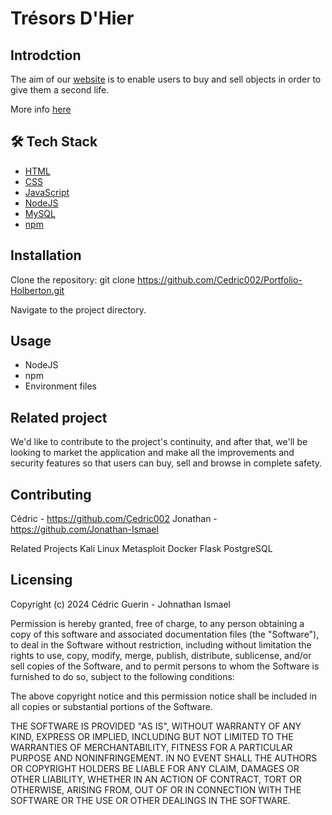 # Trésors D'Hier

## Introdction

The aim of our [website](http://5.39.34.46/Accueil.html) is to enable users to buy and sell objects in order to give them a second life.

More info [here](https://medium.com/@cedriicguerin/tr%C3%A9sors-dhier-7b90c80459c2)

## 🛠️ Tech Stack
- [HTML](https://www.html.dev/)
- [CSS](https://web.dev/learn/css)
- [JavaScript](https://web.dev/learn/javascript)
- [NodeJS](https://nodejs.org/fr)
- [MySQL](https://dev.mysql.com/)
- [npm](https://www.npmjs.com/package/dev)

## Installation

Clone the repository:
git clone https://github.com/Cedric002/Portfolio-Holberton.git

Navigate to the project directory.

## Usage

- NodeJS
- npm
- Environment files

## Related project

We'd like to contribute to the project's continuity, and after that, we'll be looking to market the application and make all the improvements and security features so that users can buy, sell and browse in complete safety. 

## Contributing

Cédric - https://github.com/Cedric002
Jonathan - https://github.com/Jonathan-Ismael

Related Projects
Kali Linux
Metasploit
Docker
Flask
PostgreSQL
 
## Licensing

Copyright (c) 2024 Cédric Guerin - Johnathan Ismael

Permission is hereby granted, free of charge, to any person obtaining a copy
of this software and associated documentation files (the "Software"), to deal
in the Software without restriction, including without limitation the rights
to use, copy, modify, merge, publish, distribute, sublicense, and/or sell
copies of the Software, and to permit persons to whom the Software is
furnished to do so, subject to the following conditions:

The above copyright notice and this permission notice shall be included in all
copies or substantial portions of the Software.

THE SOFTWARE IS PROVIDED "AS IS", WITHOUT WARRANTY OF ANY KIND, EXPRESS OR
IMPLIED, INCLUDING BUT NOT LIMITED TO THE WARRANTIES OF MERCHANTABILITY,
FITNESS FOR A PARTICULAR PURPOSE AND NONINFRINGEMENT. IN NO EVENT SHALL THE
AUTHORS OR COPYRIGHT HOLDERS BE LIABLE FOR ANY CLAIM, DAMAGES OR OTHER
LIABILITY, WHETHER IN AN ACTION OF CONTRACT, TORT OR OTHERWISE, ARISING FROM,
OUT OF OR IN CONNECTION WITH THE SOFTWARE OR THE USE OR OTHER DEALINGS IN THE
SOFTWARE.

